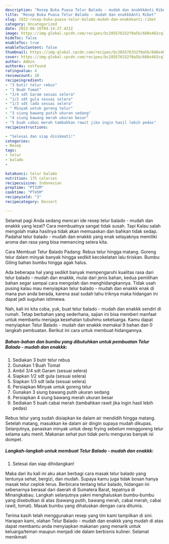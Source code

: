 ```yaml
---
description: "Resep Buka Puasa Telur Balado - mudah dan enakkkAnti Ribet"
title: "Resep Buka Puasa Telur Balado - mudah dan enakkkAnti Ribet"
slug: 1932-resep-buka-puasa-telur-balado-mudah-dan-enakkkanti-ribet
category: Uncategorized
date: 2022-06-16T04:14:27.421Z
image: https://img-global.cpcdn.com/recipes/bc285576332f0a5b/680x482cq70/telur-balado-mudah-dan-enakkk-foto-resep-utama.jpg
hideToc: false
enableToc: true
enableTocContent: false
thumbnail: https://img-global.cpcdn.com/recipes/bc285576332f0a5b/680x482cq70/telur-balado-mudah-dan-enakkk-foto-resep-utama.jpg
cover: https://img-global.cpcdn.com/recipes/bc285576332f0a5b/680x482cq70/telur-balado-mudah-dan-enakkk-foto-resep-utama.jpg
author: Admin
authorAv: notfound
ratingvalue: 4
reviewcount: 20
recipeingredient:
- "3 butir telur rebus"
- "1 Buah Tomat"
- "3/4 sdt Garam sesuai selera"
- "1/2 sdt gula sesuai selera"
- "1/3 sdt lada sesuai selera"
- " Minyak untuk goreng telur"
- "3 siung bawang putih ukuran sedang"
- "4 siung bawang merah ukuran besar"
- "5 buah cabai merah tambahkan rawit jika ingin hasil lebih pedas"
recipeinstructions:

- "Selesai dan siap dinikmati!"
categories:
- Resep
tags:
- telur
- balado
- 

katakunci: telur balado  
nutrition: 175 calories
recipecuisine: Indonesian
preptime: "PT32M"
cooktime: "PT45M"
recipeyield: "3"
recipecategory: Dessert

---
```



Selamat pagi Anda sedang mencari ide resep telur balado - mudah dan enakkk yang lezat? Cara membuatnya sangat tidak susah. Tapi Kalau salah mengolah maka hasilnya tidak akan memuaskan dan bahkan tidak sedap. Padahal telur balado - mudah dan enakkk yang enak selayaknya memiliki aroma dan rasa yang bisa memancing selera kita.


Cara Membuat Telur Balado Padang: Rebus telur hingga matang. Goreng telur dalam minyak banyak hingga sedikit kecokelatan lalu tiriskan. Bumbu: Giling bahan bumbu hingga agak halus.

Ada beberapa hal yang sedikit banyak mempengaruhi kualitas rasa dari telur balado - mudah dan enakkk, mulai dari jenis bahan, kedua pemilihan bahan segar sampai cara mengolah dan menghidangkannya. Tidak usah pusing kalau mau menyiapkan telur balado - mudah dan enakkk enak di mana pun anda berada, karena asal sudah tahu triknya maka hidangan ini dapat jadi suguhan istimewa.


Nah, kali ini kita coba, yuk, buat telur balado - mudah dan enakkk sendiri di rumah. Tetap berbahan yang sederhana, sajian ini bisa memberi manfaat untuk membantu menjaga kesehatan tubuhmu sekeluarga. Kamu dapat menyiapkan Telur Balado - mudah dan enakkk memakai 9 bahan dan 0 langkah pembuatan. Berikut ini cara untuk membuat hidangannya.

<!--inarticleads1-->

##### Bahan-bahan dan bumbu yang dibutuhkan untuk pembuatan Telur Balado - mudah dan enakkk:

1. Sediakan 3 butir telur rebus
1. Gunakan 1 Buah Tomat
1. Ambil 3/4 sdt Garam (sesuai selera)
1. Siapkan 1/2 sdt gula (sesuai selera)
1. Siapkan 1/3 sdt lada (sesuai selera)
1. Persiapkan  Minyak untuk goreng telur
1. Gunakan 3 siung bawang putih ukuran sedang
1. Persiapkan 4 siung bawang merah ukuran besar
1. Sediakan 5 buah cabai merah (tambahkan rawit jika ingin hasil lebih pedas)


Rebus telur yang sudah disiapkan ke dalam air mendidih hingga matang. Setelah matang, masukkan ke dalam air dingin supaya mudah dikupas. Selanjutnya, panaskan minyak untuk deep frying sebelum menggoreng telur selama satu menit. Makanan sehat pun tidak perlu menguras banyak isi dompet. 

<!--inarticleads2-->

##### Langkah-langkah untuk membuat Telur Balado - mudah dan enakkk:


1. Selesai dan siap dihidangkan!

Maka dari itu kali ini aku akan berbagi cara masak telur balado yang tentunya sehat, bergizi, dan mudah. Supaya kamu juga tidak bosan hanya masak telur ceplok terus. Berbicara tentang telur balado, hidangan ini sebenarnya berasal dari daerah di Sumatera Barat, tepatnya di Minangkabau. Langkah selanjutnya yakni menghaluskan bumbu-bumbu yang disebutkan di atas (bawang putih, bawang merah, cabai merah, cabai rawit, tomat). Masak bumbu yang dihaluskan dengan cara ditumis. 

Terima kasih telah menggunakan resep yang tim kami tampilkan di sini. Harapan kami, olahan Telur Balado - mudah dan enakkk yang mudah di atas dapat membantu anda menyiapkan makanan yang menarik untuk keluarga/teman maupun menjadi ide dalam berbisnis kuliner. Selamat menikmati
